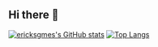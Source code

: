 ## Hi there 👋
[![ericksgmes's GitHub stats](https://github-readme-stats.vercel.app/api?username=ericksgmes&theme=github_dark_dimmed&show_icons=true)](https://github.com/ericksgmes/github-readme-stats)
[![Top Langs](https://github-readme-stats.vercel.app/api/top-langs/?username=ericksgmes&hide=cmake&layout=compact&theme=github_dark_dimmed)](https://github.com/ericksgmes/github-readme-stats)
<!--
**ericksgmes/ericksgmes** is a ✨ _special_ ✨ repository because its `README.md` (this file) appears on your GitHub profile.

Here are some ideas to get you started:

- 🔭 I’m currently working on ...  
- 🌱 I’m currently learning ...
- 👯 I’m looking to collaborate on ...
- 🤔 I’m looking for help with ...
- 💬 Ask me about ...
- 📫 How to reach me: ...
- 😄 Pronouns: ...
- ⚡ Fun fact: ...
-->
